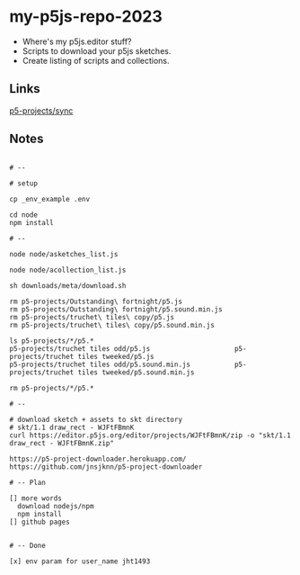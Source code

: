 # my-p5js-repo-2023

- Where's my p5js.editor stuff?
- Scripts to download your p5js sketches.
- Create listing of scripts and collections.

## Links

[p5-projects/sync](p5-projects/sync)

## Notes

```

# --

# setup

cp _env_example .env

cd node
npm install

# --

node node/asketches_list.js

node node/acollection_list.js

sh downloads/meta/download.sh

rm p5-projects/Outstanding\ fortnight/p5.js
rm p5-projects/Outstanding\ fortnight/p5.sound.min.js
rm p5-projects/truchet\ tiles\ copy/p5.js
rm p5-projects/truchet\ tiles\ copy/p5.sound.min.js

ls p5-projects/*/p5.*
p5-projects/truchet tiles odd/p5.js                     p5-projects/truchet tiles tweeked/p5.js
p5-projects/truchet tiles odd/p5.sound.min.js           p5-projects/truchet tiles tweeked/p5.sound.min.js

rm p5-projects/*/p5.*

# --

# download sketch + assets to skt directory
# skt/1.1 draw_rect - WJFtFBmnK
curl https://editor.p5js.org/editor/projects/WJFtFBmnK/zip -o "skt/1.1 draw_rect - WJFtFBmnK.zip"

https://p5-project-downloader.herokuapp.com/
https://github.com/jnsjknn/p5-project-downloader

# -- Plan

[] more words
  download nodejs/npm
  npm install
[] github pages


# -- Done

[x] env param for user_name jht1493

```
